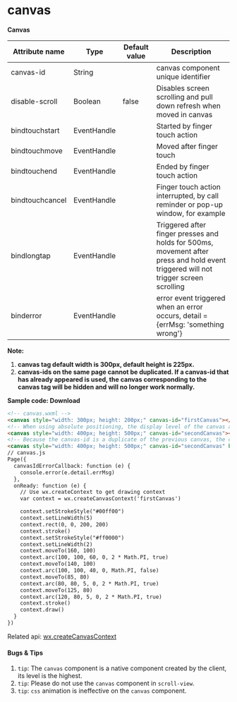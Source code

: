 # canvas

**Canvas**

| Attribute name  | Type        | Default value | Description                                                  |
| --------------- | ----------- | ------------- | ------------------------------------------------------------ |
| canvas-id       | String      |               | canvas component unique identifier                           |
| disable-scroll  | Boolean     | false         | Disables screen scrolling and pull down refresh when moved in canvas |
| bindtouchstart  | EventHandle |               | Started by finger touch action                               |
| bindtouchmove   | EventHandle |               | Moved after finger touch                                     |
| bindtouchend    | EventHandle |               | Ended by finger touch action                                 |
| bindtouchcancel | EventHandle |               | Finger touch action interrupted, by call reminder or pop-up window, for example |
| bindlongtap     | EventHandle |               | Triggered after finger presses and holds for 500ms, movement after press and hold event triggered will not trigger screen scrolling |
| binderror       | EventHandle |               | error event triggered when an error occurs, detail = {errMsg: 'something wrong'} |

**Note:**

1. **canvas tag default width is 300px, default height is 225px.**
2. **canvas-ids on the same page cannot be duplicated. If a canvas-id that has already appeared is used, the canvas corresponding to the canvas tag will be hidden and will no longer work normally.**

**Sample code: Download**

```html
<!-- canvas.wxml -->
<canvas style="width: 300px; height: 200px;" canvas-id="firstCanvas"></canvas>
<!-- When using absolute positioning, the display level of the canvas after the document stream is higher than that of the preceding canvas-->
<canvas style="width: 400px; height: 500px;" canvas-id="secondCanvas"></canvas>
<!-- Because the canvas-id is a duplicate of the previous canvas, the canvas will not be displayed and an error will be sent to AppService -->
<canvas style="width: 400px; height: 500px;" canvas-id="secondCanvas" binderror="canvasIdErrorCallback"></canvas>
// canvas.js
Page({
  canvasIdErrorCallback: function (e) {
    console.error(e.detail.errMsg)
  },
  onReady: function (e) {
    // Use wx.createContext to get drawing context
    var context = wx.createCanvasContext('firstCanvas')

    context.setStrokeStyle("#00ff00")
    context.setLineWidth(5)
    context.rect(0, 0, 200, 200)
    context.stroke()
    context.setStrokeStyle("#ff0000")
    context.setLineWidth(2)
    context.moveTo(160, 100)
    context.arc(100, 100, 60, 0, 2 * Math.PI, true)
    context.moveTo(140, 100)
    context.arc(100, 100, 40, 0, Math.PI, false)
    context.moveTo(85, 80)
    context.arc(80, 80, 5, 0, 2 * Math.PI, true)
    context.moveTo(125, 80)
    context.arc(120, 80, 5, 0, 2 * Math.PI, true)
    context.stroke()
    context.draw()
  }
})
```

Related api: [wx.createCanvasContext](https://open.wechat.com/cgi-bin/newreadtemplate?t=overseas_open/docs/mini-programs/development/api/canvas/create-canvas-context#canvas_create-canvas-context)

#### Bugs & Tips

1. `tip`: The `canvas` component is a native component created by the client, its level is the highest.
2. `tip`: Please do not use the `canvas` component in `scroll-view`.
3. `tip`: `css` animation is ineffective on the `canvas` component.